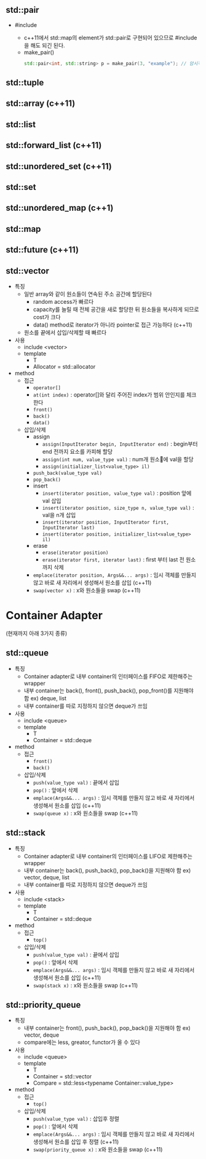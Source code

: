 ## std::pair
* #include<utility>
  * c++11에서 std::map의 element가 std::pair로 구현되어 있으므로 #include<map>을 해도 되긴 된다.
  * make_pair()
    ```c++
    std::pair<int, std::string> p = make_pair(3, "example"); // 암시적 형변환 가능
    ```
## std::tuple
## std::array (c++11)
## std::list
## std::forward_list (c++11)
## std::unordered_set (c++11)
## std::set
## std::unordered_map (c++1)
## std::map
## std::future (c++11)
## std::vector
* 특징
  * 일반 array와 같이 원소들이 연속된 주소 공간에 할당된다
    * random access가 빠르다
    * capacity를 늘릴 때 전체 공간을 새로 할당한 뒤 원소들을 복사하게 되므로 cost가 크다
    * data() method로 iterator가 아니라 pointer로 접근 가능하다 (c++11)
  * 원소를 끝에서 삽입/삭제할 때 빠르다
* 사용
  * include \<vector>
  * template
    * T
    * Allocator = std::allocator<T>
* method
  * 접근
    * `operator[]`
    * `at(int index)` : operator[]와 달리 주어진 index가 범위 안인지를 체크한다
    * `front()`
    * `back()`
    * `data()`
  * 삽입/삭제
    * assign
      * `assign(InputIterator begin, InputIterator end)` : begin부터 end 전까지 요소를 카피해 할당
      * `assign(int num, value_type val)` : num개 원소에 val을 할당
      * `assign(initializer_list<value_type> il)`
    * `push_back(value_type val)`
    * `pop_back()`
    * insert
      * `insert(iterator position, value_type val)` : position 앞에 val 삽입
      * `insert(iterator position, size_type n, value_type val)` : val을 n개 삽입
      * `insert(iterator position, InputIterator first, InputIterator last)`
      * `insert(iterator position, initializer_list<value_type> il)`
    * erase
      * `erase(iterator position)`
      * `erase(iterator first, iterator last)` : first 부터 last 전 원소까지 삭제
    * `emplace(iterator position, Args&&... args)` : 임시 객체를 만들지 않고 바로 새 자리에서 생성해서 원소를 삽입 (c++11)
    * `swap(vector x)` : x와 원소들을 swap (c++11)

# Container Adapter
(현재까지 아래 3가지 종류)
## std::queue
* 특징
  * Container adapter로 내부 container의 인터페이스를 FIFO로 제한해주는 wrapper
  * 내부 container는 back(), front(), push_back(), pop_front()를 지원해야 함 ex) deque, list
  * 내부 container를 따로 지정하지 않으면 deque가 쓰임
* 사용
  * include \<queue>
  * template
    * T
    * Container = std::deque<T>
* method
  * 접근
    * `front()`
    * `back()`
  * 삽입/삭제
    * `push(value_type val)` : 끝에서 삽입
    * `pop()` : 앞에서 삭제
    * `emplace(Args&&... args)` : 임시 객체를 만들지 않고 바로 새 자리에서 생성해서 원소를 삽입 (c++11)
    * `swap(queue x)` : x와 원소들을 swap (c++11)

## std::stack
* 특징
  * Container adapter로 내부 container의 인터페이스를 LIFO로 제한해주는 wrapper
  * 내부 container는 back(), push_back(), pop_back()을 지원해야 함 ex) vector, deque, list
  * 내부 container를 따로 지정하지 않으면 deque가 쓰임
* 사용
  * include \<stack>
  * template
    * T
    * Container = std::deque<T>
* method
  * 접근
    * `top()`
  * 삽입/삭제
    * `push(value_type val)` : 끝에서 삽입
    * `pop()` : 앞에서 삭제
    * `emplace(Args&&... args)` : 임시 객체를 만들지 않고 바로 새 자리에서 생성해서 원소를 삽입 (c++11)
    * `swap(stack x)` : x와 원소들을 swap (c++11)

## std::priority_queue
* 특징
  * 내부 container는 front(), push_back(), pop_back()을 지원해야 함 ex) vector, deque
  * compare에는 less, greator, functor가 올 수 있다
* 사용
  * include \<queue>
  * template
    * T
    * Container = std::vector<T>
    * Compare = std::less\<typename Container::value_type>
* method
  * 접근
    * `top()`
  * 삽입/삭제
    * `push(value_type val)` : 삽입후 정렬
    * `pop()` : 앞에서 삭제
    * `emplace(Args&&... args)` : 임시 객체를 만들지 않고 바로 새 자리에서 생성해서 원소를 삽입 후 정렬 (c++11)
    * `swap(priority_queue x)` : x와 원소들을 swap (c++11)